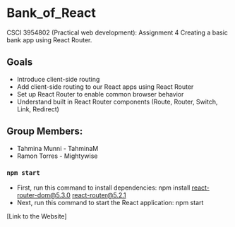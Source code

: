 # Bank_of_React
CSCI 3954802 (Practical web development): Assignment 4
Creating a basic bank app using React Router.

## Goals
- Introduce client-side routing
- Add client-side routing to our React apps using React Router
- Set up React Router to enable common browser behavior
- Understand built in React Router components (Route, Router, Switch, Link, Redirect)

## Group Members:
- Tahmina Munni - TahminaM
- Ramon Torres - Mightywise

### `npm start`
- First, run this command to install dependencies: npm install react-router-dom@5.3.0 react-router@5.2.1
- Next, run this command to start the React application: npm start

[Link to the Website]

